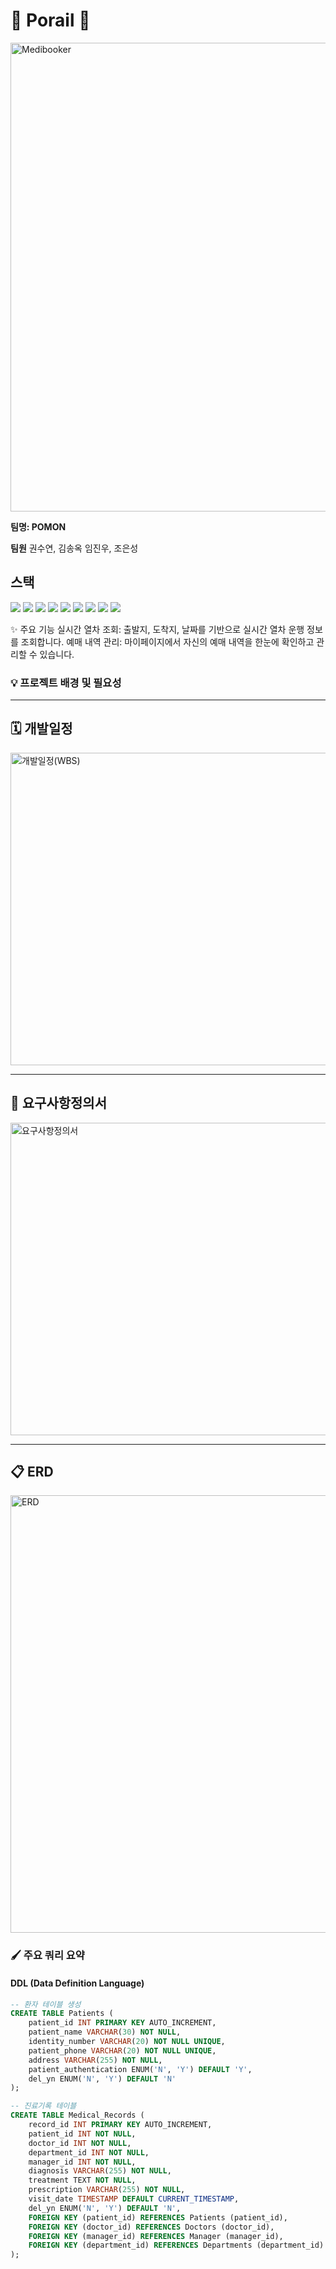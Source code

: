# 🚂 Porail 🚂

<img src="./img/medibooker.jpeg" alt="Medibooker" width="1000" height="750"/>

**팀명: POMON**

**팀원**
권수연, 김송옥 임진우, 조은성

## 스택
<p>
<img src="https://img.shields.io/badge/mariaDB-003545?style=for-the-badge&logo=mariaDB&logoColor=white">
<img src="https://img.shields.io/badge/mysql-4479A1?style=for-the-badge&logo=mysql&logoColor=white">
<img src="https://img.shields.io/badge/datagrip-000000?style=for-the-badge&logo=datagrip&logoColor=white">
<img src="https://img.shields.io/badge/visualstudiocode-007ACC?style=for-the-badge&logo=visualstudiocode&logoColor=white">
<img src="https://img.shields.io/badge/git-F05032?style=for-the-badge&logo=git&logoColor=white">
<img src="https://img.shields.io/badge/github-181717?style=for-the-badge&logo=github&logoColor=white">
<img src="https://img.shields.io/badge/notion-000000?style=for-the-badge&logo=notion&logoColor=white">
<img src="https://img.shields.io/badge/jira-0052CC?style=for-the-badge&logo=jira&logoColor=white">
<img src="https://img.shields.io/badge/discord-5865F2?style=for-the-badge&logo=discord&logoColor=white">
</p>

✨ 주요 기능
실시간 열차 조회: 출발지, 도착지, 날짜를 기반으로 실시간 열차 운행 정보를 조회합니다.
예매 내역 관리: 마이페이지에서 자신의 예매 내역을 한눈에 확인하고 관리할 수 있습니다.

### 💡 프로젝트 배경 및 필요성

---

## 🗓️ 개발일정
<img src="./img/WBS.png" alt="개발일정(WBS)" width="1000" height="500"/>

---
## 📝 요구사항정의서
<img src="./img/요구사항정의서.png" alt="요구사항정의서" width="1000" height="500"/>

---
## 📋 ERD
<img src="./img/MediBooker.jpg" alt="ERD" width="1000" height="700"/>

### 🖌️ 주요 쿼리 요약

#### DDL (Data Definition Language)

```sql
-- 환자 테이블 생성
CREATE TABLE Patients (
    patient_id INT PRIMARY KEY AUTO_INCREMENT,
    patient_name VARCHAR(30) NOT NULL,
    identity_number VARCHAR(20) NOT NULL UNIQUE,
    patient_phone VARCHAR(20) NOT NULL UNIQUE,
    address VARCHAR(255) NOT NULL,
    patient_authentication ENUM('N', 'Y') DEFAULT 'Y',
    del_yn ENUM('N', 'Y') DEFAULT 'N'
);

-- 진료기록 테이블
CREATE TABLE Medical_Records (
    record_id INT PRIMARY KEY AUTO_INCREMENT,
    patient_id INT NOT NULL,
    doctor_id INT NOT NULL,
    department_id INT NOT NULL,
    manager_id INT NOT NULL,
    diagnosis VARCHAR(255) NOT NULL,
    treatment TEXT NOT NULL,
    prescription VARCHAR(255) NOT NULL,
    visit_date TIMESTAMP DEFAULT CURRENT_TIMESTAMP,
    del_yn ENUM('N', 'Y') DEFAULT 'N',
    FOREIGN KEY (patient_id) REFERENCES Patients (patient_id),
    FOREIGN KEY (doctor_id) REFERENCES Doctors (doctor_id),
    FOREIGN KEY (manager_id) REFERENCES Manager (manager_id),
    FOREIGN KEY (department_id) REFERENCES Departments (department_id)
);
